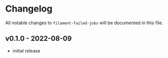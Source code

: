 # Changelog

All notable changes to `filament-failed-jobs` will be documented in this file.

## v0.1.0 - 2022-08-09

- initial release
